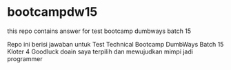# bootcampdw15
this repo contains answer for test bootcamp dumbways batch 15

Repo ini berisi jawaban untuk Test Technical Bootcamp DumbWays Batch 15 Kloter 4
Goodluck doain saya terpilih dan mewujudkan mimpi jadi programmer

